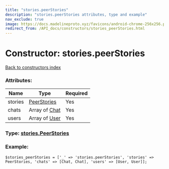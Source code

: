 ```yaml
---
title: "stories.peerStories"
description: "stories.peerStories attributes, type and example"
nav_exclude: true
image: https://docs.madelineproto.xyz/favicons/android-chrome-256x256.png
redirect_from: /API_docs/constructors/stories_peerStories.html
---
```

# Constructor: stories.peerStories  
[Back to constructors index](/API_docs/constructors/index.html)



### Attributes:

| Name     |    Type       | Required |
|----------|---------------|----------|
|stories|[PeerStories](/API_docs/types/PeerStories.html) | Yes|
|chats|Array of [Chat](/API_docs/types/Chat.html) | Yes|
|users|Array of [User](/API_docs/types/User.html) | Yes|



### Type: [stories.PeerStories](/API_docs/types/stories.PeerStories.html)


### Example:

```
$stories_peerStories = ['_' => 'stories.peerStories', 'stories' => PeerStories, 'chats' => [Chat, Chat], 'users' => [User, User]];
```  
